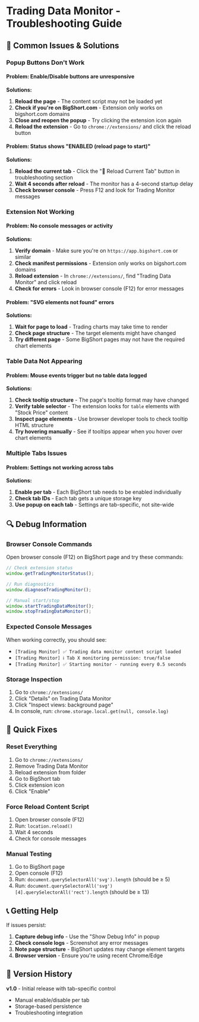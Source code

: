 # Trading Data Monitor - Troubleshooting Guide

## 🔧 Common Issues & Solutions

### **Popup Buttons Don't Work**

#### **Problem:** Enable/Disable buttons are unresponsive
**Solutions:**
1. **Reload the page** - The content script may not be loaded yet
2. **Check if you're on BigShort.com** - Extension only works on bigshort.com domains
3. **Close and reopen the popup** - Try clicking the extension icon again
4. **Reload the extension** - Go to `chrome://extensions/` and click the reload button

#### **Problem:** Status shows "ENABLED (reload page to start)"
**Solutions:**
1. **Reload the current tab** - Click the "🔄 Reload Current Tab" button in troubleshooting section
2. **Wait 4 seconds after reload** - The monitor has a 4-second startup delay
3. **Check browser console** - Press F12 and look for Trading Monitor messages

### **Extension Not Working**

#### **Problem:** No console messages or activity
**Solutions:**
1. **Verify domain** - Make sure you're on `https://app.bigshort.com` or similar
2. **Check manifest permissions** - Extension only works on bigshort.com domains
3. **Reload extension** - In `chrome://extensions/`, find "Trading Data Monitor" and click reload
4. **Check for errors** - Look in browser console (F12) for error messages

#### **Problem:** "SVG elements not found" errors
**Solutions:**
1. **Wait for page to load** - Trading charts may take time to render
2. **Check page structure** - The target elements might have changed
3. **Try different page** - Some BigShort pages may not have the required chart elements

### **Table Data Not Appearing**

#### **Problem:** Mouse events trigger but no table data logged
**Solutions:**
1. **Check tooltip structure** - The page's tooltip format may have changed
2. **Verify table selector** - The extension looks for `table` elements with "Stock Price" content
3. **Inspect page elements** - Use browser developer tools to check tooltip HTML structure
4. **Try hovering manually** - See if tooltips appear when you hover over chart elements

### **Multiple Tabs Issues**

#### **Problem:** Settings not working across tabs
**Solutions:**
1. **Enable per tab** - Each BigShort tab needs to be enabled individually
2. **Check tab IDs** - Each tab gets a unique storage key
3. **Use popup on each tab** - Settings are tab-specific, not site-wide

## 🔍 Debug Information

### **Browser Console Commands**
Open browser console (F12) on BigShort page and try these commands:

```javascript
// Check extension status
window.getTradingMonitorStatus();

// Run diagnostics
window.diagnoseTradingMonitor();

// Manual start/stop
window.startTradingDataMonitor();
window.stopTradingDataMonitor();
```

### **Expected Console Messages**
When working correctly, you should see:
- `[Trading Monitor] ✅ Trading data monitor content script loaded`
- `[Trading Monitor] ℹ️ Tab X monitoring permission: true/false`
- `[Trading Monitor] ✅ Starting monitor - running every 0.5 seconds`

### **Storage Inspection**
1. Go to `chrome://extensions/`
2. Click "Details" on Trading Data Monitor
3. Click "Inspect views: background page"
4. In console, run: `chrome.storage.local.get(null, console.log)`

## 🚀 Quick Fixes

### **Reset Everything**
1. Go to `chrome://extensions/`
2. Remove Trading Data Monitor
3. Reload extension from folder
4. Go to BigShort tab
5. Click extension icon
6. Click "Enable"

### **Force Reload Content Script**
1. Open browser console (F12)
2. Run: `location.reload()`
3. Wait 4 seconds
4. Check for console messages

### **Manual Testing**
1. Go to BigShort page
2. Open console (F12)
3. Run: `document.querySelectorAll('svg').length` (should be ≥ 5)
4. Run: `document.querySelectorAll('svg')[4].querySelectorAll('rect').length` (should be ≥ 13)

## 📞 Getting Help

If issues persist:
1. **Capture debug info** - Use the "Show Debug Info" in popup
2. **Check console logs** - Screenshot any error messages
3. **Note page structure** - BigShort updates may change element targets
4. **Browser version** - Ensure you're using recent Chrome/Edge

## 🔄 Version History

**v1.0** - Initial release with tab-specific control
- Manual enable/disable per tab
- Storage-based persistence
- Troubleshooting integration
